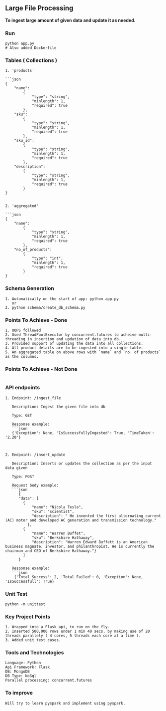 ## Large File Processing
**To ingest large amount of given data and update it as needed.**


### Run
```
python app.py
# Also added Dockerfile
```

### Tables ( Collections )
```
1. 'products'

```json
{
    "name": 
        {
            "type": "string",
            "minlength": 1,
            "required": true
        },
    "sku":
        {
            "type": "string",
            "minlength": 1,
            "required": true
        },
    "sku_id": 
        {
            "type": "string",
            "minlength": 1,
            "required": true
        },
    "description":
        {
            "type": "string",
            "minlength": 1,
            "required": true
        }
}


2. 'aggregated'

```json
{
    "name":
        {
            "type": "string",
            "minlength": 1,
            "required": true
        },
    "no_of_products":
        {
            "type": "int",
            "minlength": 1,
            "required": true
        }
}
```

### Schema Generation
```
1. Automatically on the start of app: python app.py
   or
2. python schema/create_db_schema.py
```

### Points To Achieve - Done
```
1. OOPS followed
2. Used ThreadPoolExecutor by concurrent.futures to acheive multi-threading in insertion and updation of data into db.
3. Provided support of updating the data into all collections.
4. All product details are to be ingested into a single table.
5. An aggregated table on above rows with `name` and `no. of products` as the columns.
```

### Points To Achieve - Not Done
```
```

### API endpoints
```
1. Endpoint: /ingest_file

   Description: Ingest the given file into db

   Type: GET
   
   Response example: 
   ```json
   {'Exception': None, 'IsSuccessfullyIngested': True, 'TimeTaken': '2.20'}
   
   
   
2. Endpoint: /insert_update

   Description: Inserts or updates the collection as per the input data given

   Type: POST
   
   Request body example: 
   ```json
      {
      "data": [
        {
        	"name": "Nicola Tesla",
          	"sku": "scientist",
          	"description": " He invented the first alternating current (AC) motor and developed AC generation and transmission technology."
          },
        {
         	"name": "Warren Buffet",
          	"sku": "Berkshire Hathaway",
          	"description": "Warren Edward Buffett is an American business magnate, investor, and philanthropist. He is currently the chairman and CEO of Berkshire Hathaway."}
      	]
      }
      
   Response example:
   ```json
    {'Total Success': 2, 'Total Failed': 0, 'Exception': None, 'IsSuccessfull': True}
```

### Unit Test
```
python -m unittest
```

### Key Project Points
```
1. Wrapped into a Flask api, to run on the fly.
2. Inserted 500,000 rows under 1 min 40 secs, by making use of 20 threads parallely ( 4 cores, 5 threads each core at a time ).
3. Added unit test cases.
```

### Tools and Technologies
```
Language: Python
Api Framework: Flask
DB: MongoDB
DB Type: NoSql
Parallel processing: concurrent.futures
```

### To improve
```
Will try to learn pyspark and implement using pyspark.
```